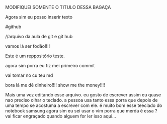 MODIFIQUEI SOMENTE O TITULO DESSA BAGAÇA

Agora sim eu posso inserir texto


#github 

//arquivo da aula de git e git hub


vamos lá ser fodão!!!!

Este é um reppositório teste.


agora sim porra eu fiz mei primeiro commit

vai tomar no cu teu md









bora lá me dê dinheiro!!!!
show me the money!!!!



Mais uma vez editando esse arquivo.
eu gosto de escrever assim eu quase nao preciso olhar o teclado.
a pessoa usa tanto essa porra que depois de uma tempo se acostuma a escrever com ele.
é muito bom esse teeclado do notebook samsung
agora sim eu sei usar o vim porra
que merda é essa ?
vai ficar engraçado quando alguem for ler isso aqui...
